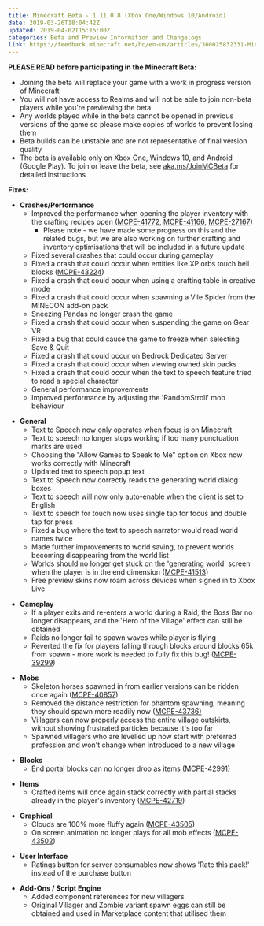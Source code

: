 ```yaml
---
title: Minecraft Beta - 1.11.0.8 (Xbox One/Windows 10/Android)
date: 2019-03-26T18:04:42Z
updated: 2019-04-02T15:15:00Z
categories: Beta and Preview Information and Changelogs
link: https://feedback.minecraft.net/hc/en-us/articles/360025832331-Minecraft-Beta-1-11-0-8-Xbox-One-Windows-10-Android
---
```


**PLEASE READ before participating in the Minecraft Beta:**

- Joining the beta will replace your game with a work in progress version of Minecraft
- You will not have access to Realms and will not be able to join non-beta players while you're previewing the beta
- Any worlds played while in the beta cannot be opened in previous versions of the game so please make copies of worlds to prevent losing them
- Beta builds can be unstable and are not representative of final version quality
- The beta is available only on Xbox One, Windows 10, and Android (Google Play). To join or leave the beta, see [aka.ms/JoinMCBeta](http://aka.ms/JoinMCBeta) for detailed instructions

**Fixes:**

- **Crashes/Performance**
  - Improved the performance when opening the player inventory with the crafting recipes open ([MCPE-41772](https://bugs.mojang.com/browse/MCPE-41772), [MCPE-41166](https://bugs.mojang.com/browse/MCPE-41166), [MCPE-27167](https://bugs.mojang.com/browse/MCPE-27167))
    - Please note - we have made some progress on this and the related bugs, but we are also working on further crafting and inventory optimisations that will be included in a future update
  - Fixed several crashes that could occur during gameplay
  - Fixed a crash that could occur when entities like XP orbs touch bell blocks ([MCPE-43224](https://bugs.mojang.com/browse/MCPE-43224))
  - Fixed a crash that could occur when using a crafting table in creative mode 
  - Fixed a crash that could occur when spawning a Vile Spider from the MINECON add-on pack 
  - Sneezing Pandas no longer crash the game 
  - Fixed a crash that could occur when suspending the game on Gear VR 
  - Fixed a bug that could cause the game to freeze when selecting Save & Quit 
  - Fixed a crash that could occur on Bedrock Dedicated Server 
  - Fixed a crash that could occur when viewing owned skin packs 
  - Fixed a crash that could occur when the text to speech feature tried to read a special character 
  - General performance improvements 
  - Improved performance by adjusting the 'RandomStroll' mob behaviour 

<!-- -->

- **General**
  - Text to Speech now only operates when focus is on Minecraft 
  - Text to speech no longer stops working if too many punctuation marks are used 
  - Choosing the "Allow Games to Speak to Me" option on Xbox now works correctly with Minecraft 
  - Updated text to speech popup text 
  - Text to Speech now correctly reads the generating world dialog boxes 
  - Text to speech will now only auto-enable when the client is set to English 
  - Text to speech for touch now uses single tap for focus and double tap for press 
  - Fixed a bug where the text to speech narrator would read world names twice 
  - Made further improvements to world saving, to prevent worlds becoming disappearing from the world list
  - Worlds should no longer get stuck on the 'generating world' screen when the player is in the end dimension ([MCPE-41513](https://bugs.mojang.com/browse/MCPE-41513))
  - Free preview skins now roam across devices when signed in to Xbox Live

<!-- -->

- **Gameplay**
  - If a player exits and re-enters a world during a Raid, the Boss Bar no longer disappears, and the 'Hero of the Village' effect can still be obtained
  - Raids no longer fail to spawn waves while player is flying
  - Reverted the fix for players falling through blocks around blocks 65k from spawn - more work is needed to fully fix this bug! ([MCPE-39299](https://bugs.mojang.com/browse/MCPE-39299)) 

<!-- -->

- **Mobs**
  - Skeleton horses spawned in from earlier versions can be ridden once again ([MCPE-40857](https://bugs.mojang.com/browse/MCPE-40857))
  - Removed the distance restriction for phantom spawning, meaning they should spawn more readily now ([MCPE-43736)](https://bugs.mojang.com/browse/MCPE-43736)
  - Villagers can now properly access the entire village outskirts, without showing frustrated particles because it's too far 
  - Spawned villagers who are levelled up now start with preferred profession and won't change when introduced to a new village

<!-- -->

- **Blocks**
  - End portal blocks can no longer drop as items ([MCPE-42991](https://bugs.mojang.com/browse/MCPE-42991))

<!-- -->

- **Items**
  - Crafted items will once again stack correctly with partial stacks already in the player's inventory ([MCPE-42719](https://bugs.mojang.com/browse/MCPE-42719)) 

<!-- -->

- **Graphical**
  - Clouds are 100% more fluffy again ([MCPE-43505](https://bugs.mojang.com/browse/MCPE-43505))
  - On screen animation no longer plays for all mob effects ([MCPE-43502](https://bugs.mojang.com/browse/MCPE-43502)) 

<!-- -->

- **User Interface**
  - Ratings button for server consumables now shows 'Rate this pack!' instead of the purchase button 

<!-- -->

- **Add-Ons / Script Engine**
  - Added component references for new villagers 
  - Original Villager and Zombie variant spawn eggs can still be obtained and used in Marketplace content that utilised them
